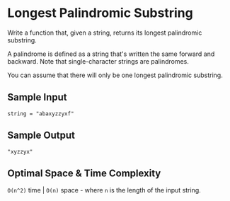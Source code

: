 # Longest Palindromic Substring

Write a function that, given a string, returns its longest palindromic substring.

A palindrome is defined as a string that's written the same forward and backward. Note that single-character strings are palindromes.

You can assume that there will only be one longest palindromic substring.

## Sample Input

```plaintext
string = "abaxyzzyxf"
```

## Sample Output

```plaintext
"xyzzyx"
```

## Optimal Space & Time Complexity

`O(n^2)` time | `O(n)` space - where `n` is the length of the input string.
